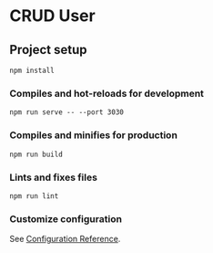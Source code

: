 # CRUD User

## Project setup
```
npm install
```

### Compiles and hot-reloads for development
```
npm run serve -- --port 3030
```

### Compiles and minifies for production
```
npm run build
```

### Lints and fixes files
```
npm run lint
```

### Customize configuration
See [Configuration Reference](https://cli.vuejs.org/config/).
